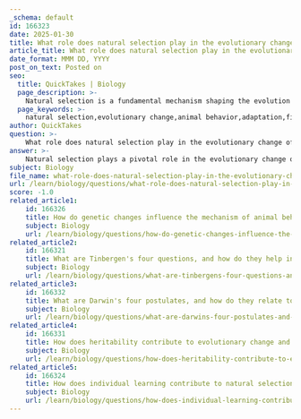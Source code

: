 ```yaml
---
_schema: default
id: 166323
date: 2025-01-30
title: What role does natural selection play in the evolutionary change of animal behavior?
article_title: What role does natural selection play in the evolutionary change of animal behavior?
date_format: MMM DD, YYYY
post_on_text: Posted on
seo:
  title: QuickTakes | Biology
  page_description: >-
    Natural selection is a fundamental mechanism shaping the evolution of animal behavior by favoring traits that enhance survival and reproductive success.
  page_keywords: >-
    natural selection,evolutionary change,animal behavior,adaptation,fitness,behavioral traits,adaptive value,Darwin's postulates,genetic variation,environmental influences
author: QuickTakes
question: >-
    What role does natural selection play in the evolutionary change of animal behavior?
answer: >-
    Natural selection plays a pivotal role in the evolutionary change of animal behavior by acting as a mechanism that shapes behaviors that enhance an individual's fitness—defined as the ability to survive and reproduce. This process is one of the three foundational concepts of animal behavior, alongside individual learning and cultural transmission.\n\n### Mechanisms of Natural Selection in Animal Behavior\n\n1. **Adaptive Value**: Natural selection favors behaviors that increase an individual's chances of survival and reproduction. For instance, foraging behaviors that maximize food intake while minimizing the risk of predation are likely to be selected for. Animals that exhibit more efficient foraging strategies are more likely to survive and pass on their genes to the next generation.\n\n2. **Darwin’s Four Postulates**: The framework of natural selection is grounded in Darwin's four postulates:\n   - **Variation**: Individuals within a population exhibit differences in traits.\n   - **Heritability**: Some of these trait differences are heritable and can be passed from parents to offspring.\n   - **Overproduction**: More individuals are produced than can survive, leading to competition for resources.\n   - **Non-random Survival**: Individuals with traits that confer advantages in their environment are more likely to survive and reproduce, leading to a higher frequency of those traits in subsequent generations.\n\n3. **Types of Selection**: Different types of selection can influence behavioral traits:\n   - **Directional Selection**: Favors one extreme phenotype, which can lead to the prevalence of specific behaviors.\n   - **Stabilizing Selection**: Favors average phenotypes, maintaining certain behaviors that are optimal for survival.\n   - **Disruptive Selection**: Favors extreme phenotypes, which can lead to the development of diverse behavioral strategies within a population.\n\n4. **Examples of Natural Selection in Behavior**: \n   - The singing behavior of male field crickets (Teleogryllus oceanicus) has been shown to be influenced by natural selection in response to parasitic threats. Males that can adjust their singing behavior to avoid predation by parasites are more likely to survive and reproduce.\n\n5. **Genetic and Environmental Variation**: Variation in behavioral traits arises from genetic factors (such as mutations and recombination) and environmental influences. This variation is essential for natural selection to act upon, leading to evolutionary change.\n\n### Conclusion\n\nIn summary, natural selection is a fundamental mechanism that drives the evolutionary change of animal behavior by favoring traits that enhance survival and reproductive success. Understanding the interplay between natural selection and behavior is crucial for comprehending how animals adapt to their environments and evolve over time. This framework not only highlights the importance of genetic and environmental factors but also emphasizes the complexity of animal behavior as it relates to evolutionary processes.
subject: Biology
file_name: what-role-does-natural-selection-play-in-the-evolutionary-change-of-animal-behavior.md
url: /learn/biology/questions/what-role-does-natural-selection-play-in-the-evolutionary-change-of-animal-behavior
score: -1.0
related_article1:
    id: 166326
    title: How do genetic changes influence the mechanism of animal behavior?
    subject: Biology
    url: /learn/biology/questions/how-do-genetic-changes-influence-the-mechanism-of-animal-behavior
related_article2:
    id: 166321
    title: What are Tinbergen's four questions, and how do they help in understanding animal behavior?
    subject: Biology
    url: /learn/biology/questions/what-are-tinbergens-four-questions-and-how-do-they-help-in-understanding-animal-behavior
related_article3:
    id: 166332
    title: What are Darwin's four postulates, and how do they relate to natural selection?
    subject: Biology
    url: /learn/biology/questions/what-are-darwins-four-postulates-and-how-do-they-relate-to-natural-selection
related_article4:
    id: 166331
    title: How does heritability contribute to evolutionary change and variation in traits?
    subject: Biology
    url: /learn/biology/questions/how-does-heritability-contribute-to-evolutionary-change-and-variation-in-traits
related_article5:
    id: 166324
    title: How does individual learning contribute to natural selection in animals?
    subject: Biology
    url: /learn/biology/questions/how-does-individual-learning-contribute-to-natural-selection-in-animals
---
```


&nbsp;